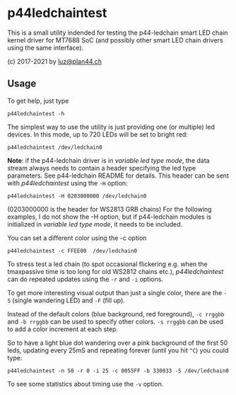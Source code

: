 p44ledchaintest
===============

This is a small utility indended for testing the p44-ledchain smart LED chain kernel driver for MT7688 SoC (and possibly other smart LED chain drivers using the same interface).

(c) 2017-2021 by luz@plan44.ch

## Usage

To get help, just type

    p44ledchaintest -h
    
The simplest way to use the utility is just providing one (or multiple) led devices. In this mode, up to 720 LEDs will be set to bright red:

    p44ledchaintest /dev/ledchain0
    
**Note**: if the p44-ledchain driver is in *variable led type mode*, the data stream always needs to contain a header specifying the led type parameters. See p44-ledchain README for details. This header can be sent with *p44ledchaintest* using the `-H` option:

    p44ledchaintest -H 0203000000 /dev/ledchain0
    
(0203000000 is the header for WS2813 GRB chains)
For the following examples, I do not show the -H option, but if p44-ledchain modules is initialized in *variable led type mode*, it needs to be included.

You can set a different color using the -c option

    p44ledchaintest -c FFEE00  /dev/ledchain0

To stress test a led chain (to spot occasional flickering e.g. when the tmaxpassive time is too long for old WS2812 chains etc.), *p44ledchaintest* can do repeated updates using the `-r` and `-i` options.

To get more interesting visual output than just a single color, there are the `-S` (single wandering LED) and `-F` (fill up).

Instead of the default colors (blue background, red foreground), `-c rrggbb` and `-b rrggbb` can be used to specify other colors. `-s rrggbb` can be used to add a color increment at each step.

So to have a light blue dot wandering over a pink background of the first 50 leds, updating every 25mS and repeating forever (until you hit `^C`) you could type:

    p44ledchaintest -n 50 -r 0 -i 25 -c 0055FF -b 330033 -S /dev/ledchain0

To see some statistics about timing use the `-v` option.
